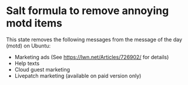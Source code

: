 # Salt formula to remove annoying motd items

This state removes the following messages from the message of the day (motd) on Ubuntu:

- Marketing ads (See https://lwn.net/Articles/726902/ for details)
- Help texts
- Cloud guest marketing
- Livepatch marketing (available on paid version only)
